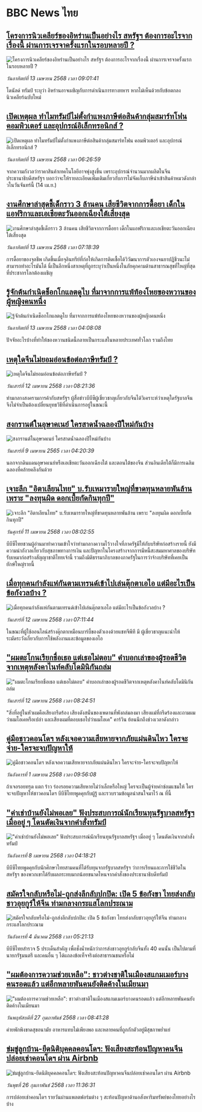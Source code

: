 # BBC News ไทย## [โครงการนิวเคลียร์ของอิหร่านเป็นอย่างไร สหรัฐฯ ต้องการอะไรจากเรื่องนี้ ผ่านการเจรจาครั้งแรกในรอบหลายปี ? ](https://www.bbc.com/thai/articles/cjewll48wz3o?at_campaign=githubrss)![โครงการนิวเคลียร์ของอิหร่านเป็นอย่างไร สหรัฐฯ ต้องการอะไรจากเรื่องนี้ ผ่านการเจรจาครั้งแรกในรอบหลายปี ? ](https://ichef.bbci.co.uk/ace/standard/240/cpsprodpb/2ae4/live/d77e37f0-160b-11f0-a324-7f9988a241e3.jpg)_วันอาทิตย์ที่ 13 เมษายน 2568 เวลา 09:01:41_โดนัลด์ ทรัมป์ ระบุว่า อิหร่านอาจเผชิญกับการดำเนินการทางทหาร หากไม่เห็นด้วยกับข้อตกลงนิวเคลียร์ฉบับใหม่## [เปิดเหตุผล ทำไมทรัมป์ไม่ตั้งกำแพงภาษีต่อสินค้ากลุ่มสมาร์ทโฟน คอมพิวเตอร์ และอุปกรณ์อิเล็กทรอนิกส์ ?](https://www.bbc.com/thai/articles/cm2xlz3lkvvo?at_campaign=githubrss)![เปิดเหตุผล ทำไมทรัมป์ไม่ตั้งกำแพงภาษีต่อสินค้ากลุ่มสมาร์ทโฟน คอมพิวเตอร์ และอุปกรณ์อิเล็กทรอนิกส์ ?](https://ichef.bbci.co.uk/ace/standard/240/cpsprodpb/478d/live/22a84d60-17b5-11f0-9591-1de60ef65af2.jpg)_วันอาทิตย์ที่ 13 เมษายน 2568 เวลา 06:26:59_จากความกังวลว่าราคาสินค้าเทคโนโลยีอาจพุ่งสูงขึ้น เพราะอุปกรณ์จำนวนมากผลิตในจีน ประธานาธิบดีสหรัฐฯ บอกว่าจะให้รายละเอียดเพิ่มเติมเกี่ยวกับการไม่จัดเก็บภาษีนำเข้าสินค้าหมวดังกล่าวในวันจันทร์นี้ (14 เม.ย.)## [งานศึกษาล่าสุดชี้เด็กราว 3 ล้านคน เสียชีวิตจากการดื้อยา เด็กในแอฟริกาและเอเชียตะวันออกเฉียงใต้เสี่ยงสุด](https://www.bbc.com/thai/articles/cp8vmj95y36o?at_campaign=githubrss)![งานศึกษาล่าสุดชี้เด็กราว 3 ล้านคน เสียชีวิตจากการดื้อยา เด็กในแอฟริกาและเอเชียตะวันออกเฉียงใต้เสี่ยงสุด](https://ichef.bbci.co.uk/ace/standard/240/cpsprodpb/5315/live/a0d5c240-1827-11f0-a455-cf1d5f751d2f.jpg)_วันอาทิตย์ที่ 13 เมษายน 2568 เวลา 07:18:39_การดื้อยาของจุลชีพ เกิดขึ้นเมื่อจุลินทรีย์ที่ก่อให้เกิดการติดเชื้อได้วิวัฒนาการตัวเองจนยาปฏิชีวนะไม่สามารถทำอะไรมันได้ นี่เป็นอีกหนึ่งสาเหตุที่ถูกระบุว่าเป็นหนึ่งในภัยคุกคามด้านสาธารณสุขที่ใหญ่ที่สุดที่ประชากรโลกต้องเผชิญ## [รู้จักต้นกำเนิดช็อกโกแลตดูไบ ที่มาจากการแพ้ท้องโหยของหวานของผู้หญิงคนหนึ่ง](https://www.bbc.com/thai/articles/cy0xkex6n3eo?at_campaign=githubrss)![รู้จักต้นกำเนิดช็อกโกแลตดูไบ ที่มาจากการแพ้ท้องโหยของหวานของผู้หญิงคนหนึ่ง](https://ichef.bbci.co.uk/ace/standard/240/cpsprodpb/9896/live/f5896190-1771-11f0-8a1e-3ff815141b98.jpg)_วันอาทิตย์ที่ 13 เมษายน 2568 เวลา 04:08:08_ปัจจัยอะไรบ้างที่ทำให้ของหวานชนิดนี้กลายเป็นกระแสในหลายประเทศทั่วโลก รวมถึงไทย## [เหตุใดจีนไม่ยอมอ่อนข้อต่อภาษีทรัมป์ ?](https://www.bbc.com/thai/articles/cvgnqyr0n12o?at_campaign=githubrss)![เหตุใดจีนไม่ยอมอ่อนข้อต่อภาษีทรัมป์ ?](https://ichef.bbci.co.uk/ace/standard/240/cpsprodpb/62c2/live/ef70e1d0-16cb-11f0-a455-cf1d5f751d2f.jpg)_วันเสาร์ที่ 12 เมษายน 2568 เวลา 08:21:36_ท่ามกลางสงครามการค้ากับสหรัฐฯ ผู้สื่อข่าวบีบีซีผู้เชี่ยวชาญเกี่ยวกับจีนได้วิเคราะห์ว่าเหตุใดรัฐบาลจีนจึงไม่จำเป็นต้องเปลี่ยนยุทธวิธีที่ดำเนินการอยู่ในขณะนี้## [สงกรานต์ในอุษาคเนย์ ใครสาดน้ำฉลองปีใหม่กันบ้าง](https://www.bbc.com/thai/thailand-61048859?at_campaign=githubrss)![สงกรานต์ในอุษาคเนย์ ใครสาดน้ำฉลองปีใหม่กันบ้าง](https://ichef.bbci.co.uk/ace/standard/240/cpsprodpb/0ACC/production/_124146720_eb5bce17-eba2-4b4e-843c-64fe148c548d.jpg)_วันเสาร์ที่ 9 เมษายน 2565 เวลา 04:20:39_นอกจากดินแดนอุษาคเนย์หรือเอเชียตะวันออกเฉียงใต้ และตอนใต้ของจีน ส่วนอินเดียใต้ก็มีการเฉลิมฉลองที่คล้ายคลึงกันด้วย## [เจาะลึก "อิตาเลียนไทย" บ.รับเหมารายใหญ่ที่ขาดทุนหลายพันล้าน เพราะ "ลงทุนผิด ดอกเบี้ยกัดกินทุกปี"](https://www.bbc.com/thai/articles/cvgppjnr238o?at_campaign=githubrss)![เจาะลึก "อิตาเลียนไทย" บ.รับเหมารายใหญ่ที่ขาดทุนหลายพันล้าน เพราะ "ลงทุนผิด ดอกเบี้ยกัดกินทุกปี"](https://ichef.bbci.co.uk/ace/standard/240/cpsprodpb/15d4/live/189dd5a0-15e0-11f0-a455-cf1d5f751d2f.jpg)_วันศุกร์ที่ 11 เมษายน 2568 เวลา 08:02:55_บีบีซีไทยชวนผู้อ่านมาทำความเข้าใจว่าท่ามกลางความไว้วางใจที่ภาครัฐมีให้กับบริษัทก่อสร้างรายนี้ ยังมีความน่ากังวลเกี่ยวกับสุขภาพทางการเงิน และปัญหาในโครงสร้างจากการมีหนี้สะสมมหาศาลของบริษัทรับเหมาก่อสร้างสัญญาชาติไทยเจ้านี้ รวมถึงมิติธรรมาภิบาลของภาครัฐในการว่าจ้างบริษัทที่เคยเป็นยักษ์ใหญ่รายนี้## [เมื่อทุกคนกำลังแห่กันตามเทรนด์เข้าไปเล่นตุ๊กตาเอไอ แต่มีอะไรเป็นข้อกังวลบ้าง ?](https://www.bbc.com/thai/articles/cy48ekdp9gro?at_campaign=githubrss)![เมื่อทุกคนกำลังแห่กันตามเทรนด์เข้าไปเล่นตุ๊กตาเอไอ แต่มีอะไรเป็นข้อกังวลบ้าง ?](https://ichef.bbci.co.uk/ace/standard/240/cpsprodpb/ac84/live/76cd5760-16f6-11f0-8a1e-3ff815141b98.jpg)_วันเสาร์ที่ 12 เมษายน 2568 เวลา 07:11:44_ในขณะที่ผู้ใช้ออนไลน์สร้างตุ๊กตาเหมือนบาร์บี้ของตัวเองด้วยแชทจีพีที มี 
ผู้เชี่ยวชาญแนะนำให้ระมัดระวังเกี่ยวกับการใช้พลังงานและข้อมูลของเอไอ## ["ผมตะโกนเรียกชื่อเธอ แต่เธอไม่ตอบ" คำบอกเล่าของผู้รอดชีวิตจากเหตุหลังคาไนท์คลับโดมินิกันถล่ม](https://www.bbc.com/thai/articles/c0elq079j7wo?at_campaign=githubrss)!["ผมตะโกนเรียกชื่อเธอ แต่เธอไม่ตอบ" คำบอกเล่าของผู้รอดชีวิตจากเหตุหลังคาไนท์คลับโดมินิกันถล่ม](https://ichef.bbci.co.uk/ace/standard/240/cpsprodpb/f90c/live/f06c6170-161e-11f0-b1b3-7358f8d35a35.jpg)_วันเสาร์ที่ 12 เมษายน 2568 เวลา 08:24:51_"สิ่งที่อยู่ในหัวผมคือเสียงกรีดร้อง เสียงดังสนั่นของเพดานที่พังถล่มลงมา เสียงแม่ที่กรีดร้องและถามผมว่าผมโอเคหรือเปล่า และเสียงผมที่ตอบเธอไปว่าผมโอเค" คาร์วิน ย้อนนึกถึงช่วงเวลาดังกล่าว## [คู่มือชาวคอนโดฯ หลังเจอความเสียหายจากภัยแผ่นดินไหว ใครจะจ่าย-ใครจะจบปัญหาให้](https://www.bbc.com/thai/articles/c807rxp8lxpo?at_campaign=githubrss)![คู่มือชาวคอนโดฯ หลังเจอความเสียหายจากภัยแผ่นดินไหว ใครจะจ่าย-ใครจะจบปัญหาให้](https://ichef.bbci.co.uk/ace/standard/240/cpsprodpb/3cdd/live/100dc880-0edf-11f0-b234-07dc7691c360.jpg)_วันอังคารที่ 1 เมษายน 2568 เวลา 09:56:08_ถ้าเจอรอยทรุด แตก ร้าว ร่องรอยความเสียหายไม่ว่าเล็กหรือใหญ่ ใครจะเป็นผู้จ่ายค่าซ่อมแซมให้ ใครจะจบปัญหาให้ชาวคอนโดฯ บีบีซีไทยพูดคุยกับผู้รู้ และรวบรวมข้อมูลน่าสนใจมาไว้ ณ ที่นี้## ["ค่าเช่าบ้านยังไม่พอเลย" ฟังประสบการณ์นักเรียนทุนรัฐบาลสหรัฐฯ เมื่ออยู่ ๆ โดนตัดเงินจากคำสั่งทรัมป์](https://www.bbc.com/thai/articles/cewkjr8yny8o?at_campaign=githubrss)!["ค่าเช่าบ้านยังไม่พอเลย" ฟังประสบการณ์นักเรียนทุนรัฐบาลสหรัฐฯ เมื่ออยู่ ๆ โดนตัดเงินจากคำสั่งทรัมป์](https://ichef.bbci.co.uk/ace/standard/240/cpsprodpb/8497/live/99a530e0-066c-11f0-88b7-5556e7b55c5e.jpg)_วันอังคารที่ 8 เมษายน 2568 เวลา 04:18:21_บีบีซีไทยพูดคุยกับนักศึกษาไทยสามคนที่ได้รับทุนจากรัฐบาลสหรัฐฯ ว่าการเรียนและการใช้ชีวิตในสหรัฐฯ ของพวกเขาได้รับผลกระทบมากน้อยขนาดไหนจากคำสั่งของประธานาธิบดีทรัมป์## [สมัครใจกลับหรือไม่-ถูกส่งลึกลับปกปิด: เปิด 5 ข้อกังขา ไทยส่งกลับชาวอุยกูร์ให้จีน ท่ามกลางกระแสโลกประณาม](https://www.bbc.com/thai/articles/cj677j4r6jno?at_campaign=githubrss)![สมัครใจกลับหรือไม่-ถูกส่งลึกลับปกปิด: เปิด 5 ข้อกังขา ไทยส่งกลับชาวอุยกูร์ให้จีน ท่ามกลางกระแสโลกประณาม](https://ichef.bbci.co.uk/ace/standard/240/cpsprodpb/b503/live/bfb85050-f5c3-11ef-97ab-abb74cabf06c.jpg)_วันอังคารที่ 4 มีนาคม 2568 เวลา 05:21:13_บีบีซีไทยสำรวจ 5 ประเด็นสำคัญ เพื่อชั่งน้ำหนักว่าการส่งชาวอุยกูร์กลับจีนทั้ง 40 คนนั้น เป็นไปตามที่นายกรัฐมนตรี และคนอื่น ๆ ได้แถลงข้อเท็จจริงต่อสาธารณชนหรือไม่## ["ผมต้องการความช่วยเหลือ": ชาวต่างชาติในเมืองสแกมเมอร์บางคนรอดแล้ว แต่อีกหลายพันคนยังติดค้างในเมียนมา](https://www.bbc.com/thai/articles/cdx229ek55qo?at_campaign=githubrss)!["ผมต้องการความช่วยเหลือ": ชาวต่างชาติในเมืองสแกมเมอร์บางคนรอดแล้ว แต่อีกหลายพันคนยังติดค้างในเมียนมา](https://ichef.bbci.co.uk/ace/standard/240/cpsprodpb/cac7/live/60c82030-f4b9-11ef-9e61-71ee71f26eb1.jpg)_วันพฤหัสบดีที่ 27 กุมภาพันธ์ 2568 เวลา 08:41:28_ค่ายพักพิงขาดสุขอนามัย อาหารแทบไม่เพียงพอ และหลายคนที่ถูกกักตัวอยู่มีสุขภาพย่ำแย่## [ข่มขู่ลูกบ้าน-ยึดนิติบุคคลคอนโดฯ: ฟังเสียงสะท้อนปัญหาคนจีนปล่อยเช่าคอนโดฯ ผ่าน Airbnb](https://www.bbc.com/thai/articles/c5y920wzjvxo?at_campaign=githubrss)![ข่มขู่ลูกบ้าน-ยึดนิติบุคคลคอนโดฯ: ฟังเสียงสะท้อนปัญหาคนจีนปล่อยเช่าคอนโดฯ ผ่าน Airbnb](https://ichef.bbci.co.uk/ace/standard/240/cpsprodpb/a700/live/73f34de0-f42f-11ef-896e-d7e7fb1719a4.jpg)_วันพุธที่ 26 กุมภาพันธ์ 2568 เวลา 11:36:31_การปล่อยเช่าคอนโดฯ รายวันผ่านแพลตฟอร์มต่าง ๆ สะท้อนปัญหาด้านอสังหาริมทรัพย์ของไทยอย่างไรบ้าง